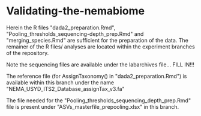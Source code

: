 # Validating-the-nemabiome
Herein the R files "dada2_preparation.Rmd", "Pooling_thresholds_sequencing-depth_prep.Rmd" and "merging_species.Rmd" are sufficient for the preparation of the data. The remainer of the R files/ analyses are located within the experiment branches of the repository. 

Note the sequencing files are available under the labarchives file... FILL IN!!! 

The reference file (for AssignTaxonomy() in "dada2_preparation.Rmd") is available within this branch under the name "NEMA_USYD_ITS2_Database_assignTax_v3.fa"

The file needed for the "Pooling_thresholds_sequencing_depth_prep.Rmd" file is present under "ASVs_masterfile_prepooling.xlsx" in this branch.
